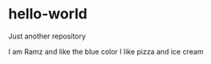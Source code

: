 # hello-world
Just another repository

I am Ramz and like the blue color
I like pizza and ice cream
